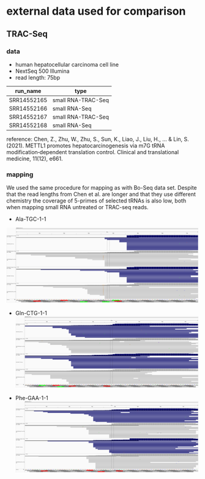# external data used for comparison


## TRAC-Seq

### data

* human hepatocellular carcinoma cell line
* NextSeq 500 Illumina
* read length: 75bp



| run_name | type |
|---|---|
| SRR14552165 | small RNA-TRAC-Seq |
| SRR14552166 | small RNA-Seq |
| SRR14552167 | small RNA-TRAC-Seq |
| SRR14552168 | small RNA-Seq |

reference: 
Chen, Z., Zhu, W., Zhu, S., Sun, K., Liao, J., Liu, H., ... & Lin, S. (2021). METTL1 promotes hepatocarcinogenesis via m7G tRNA modification‐dependent translation control. Clinical and translational medicine, 11(12), e661.

### mapping 

We used the same procedure for mapping as with Bo-Seq data set. Despite that the read lengths from Chen et al. are longer and that they use different chemistry the coverage of 5-primes of selected tRNAs is also low, both when mapping small RNA untreated or TRAC-seq reads.

* Ala-TGC-1-1

![Ala-TGC-1-1](./imgs/Ala-TGC-1-1_Chen.png) 

* Gln-CTG-1-1
![Gln-CTG-1-1](./imgs/Gln-CTG-1-1_Chen.png)  

* Phe-GAA-1-1
![Phe-GAA-1-1](imgs/Phe-GAA-1-1_Chen.png)
